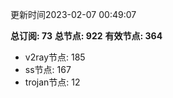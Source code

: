 更新时间2023-02-07 00:49:07

**总订阅: 73**
**总节点: 922**
**有效节点: 364**
- v2ray节点: 185
- ss节点: 167
- trojan节点: 12
